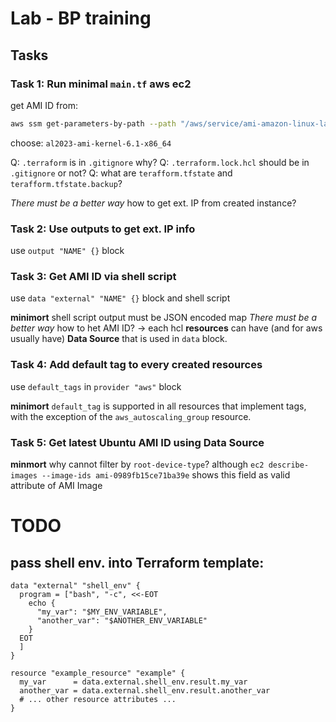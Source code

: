 # Lab - BP training

## Tasks

### Task 1: Run minimal `main.tf` aws ec2
get AMI ID from:
```sh
aws ssm get-parameters-by-path --path "/aws/service/ami-amazon-linux-latest"
```
choose: `al2023-ami-kernel-6.1-x86_64`

Q: `.terraform` is in `.gitignore` why?
Q: `.terraform.lock.hcl` should be in `.gitignore` or not?
Q: what are `terafform.tfstate` and `terafform.tfstate.backup`?

*There must be a better way* how to get ext. IP from created instance?

### Task 2: Use outputs to get ext. IP info
use `output "NAME" {}` block

### Task 3: Get AMI ID via shell script
use `data "external" "NAME" {}` block and shell script

**minimort** shell script output must be JSON encoded map
*There must be a better way* how to het AMI ID?
-> each hcl **resources** can have (and for aws usually have) **Data Source** that is used in `data` block.

### Task 4: Add default tag to every created resources
use `default_tags` in `provider "aws"` block

**minimort** `default_tag`  is supported in all resources that implement tags, with the exception of the `aws_autoscaling_group` resource.

### Task 5: Get latest Ubuntu AMI ID using Data Source

**minmort** why cannot filter by `root-device-type`? although `ec2 describe-images --image-ids ami-0989fb15ce71ba39e` shows this field as valid attribute of AMI Image

# TODO

## pass shell env. into Terraform template:

```hcl
data "external" "shell_env" {
  program = ["bash", "-c", <<-EOT
    echo {
      "my_var": "$MY_ENV_VARIABLE",
      "another_var": "$ANOTHER_ENV_VARIABLE"
    }
  EOT
  ]
}
```

```hcl
resource "example_resource" "example" {
  my_var      = data.external.shell_env.result.my_var
  another_var = data.external.shell_env.result.another_var
  # ... other resource attributes ...
}
```